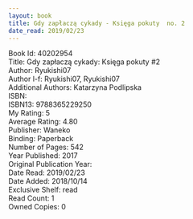 ```yaml
---
layout: book
title: Gdy zapłaczą cykady - Księga pokuty  no. 2
date_read: 2019/02/23
---
```


Book Id: 40202954<br />
Title: Gdy zapłaczą cykady: Księga pokuty #2<br />
Author: Ryukishi07<br />
Author l-f: Ryukishi07, Ryukishi07<br />
Additional Authors: Katarzyna Podlipska<br />
ISBN: <br />
ISBN13: 9788365229250<br />
My Rating: 5<br />
Average Rating: 4.80<br />
Publisher: Waneko<br />
Binding: Paperback<br />
Number of Pages: 542<br />
Year Published: 2017<br />
Original Publication Year: <br />
Date Read: 2019/02/23<br />
Date Added: 2018/10/14<br />
Exclusive Shelf: read<br />
Read Count: 1<br />
Owned Copies: 0<br />

